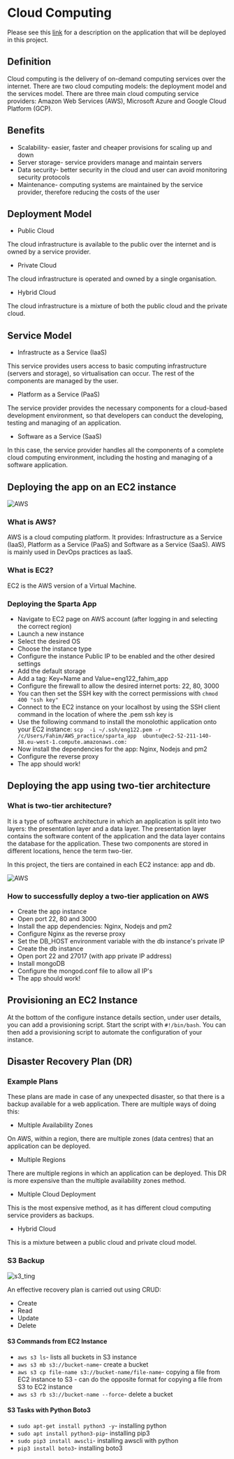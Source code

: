 # Cloud Computing

Please see this [link](https://github.com/fahimtq1/virtualisation_basics/blob/main/PROJECT.md) for a description on the application that will be deployed in this project.

## Definition 

Cloud computing is the delivery of on-demand computing services over the internet. There are two cloud computing models: the deployment model and the services model. There are three main cloud computing service providers: Amazon Web Services (AWS), Microsoft Azure and Google Cloud Platform (GCP). 

## Benefits

- Scalability- easier, faster and cheaper provisions for scaling up and down 
- Server storage- service providers manage and maintain servers
- Data security- better security in the cloud and user can avoid monitoring security protocols
- Maintenance- computing systems are maintained by the service provider, therefore reducing the costs of the user

## Deployment Model 

- Public Cloud

The cloud infrastructure is available to the public over the internet and is owned by a service provider.

- Private Cloud

The cloud infrastructure is operated and owned by a single organisation.

- Hybrid Cloud

The cloud infrastructure is a mixture of both the public cloud and the private cloud. 

## Service Model 

- Infrastructe as a Service (IaaS)

This service provides users access to basic computing infrastructure (servers and storage), so virtualisation can occur. The rest of the components are managed by the user.

- Platform as a Service (PaaS)

The service provider provides the necessary components for a cloud-based development environment, so that developers can conduct the developing, testing and managing of an application. 

- Software as a Service (SaaS)

In this case, the service provider handles all the components of a complete cloud computing environment, including the hosting and managing of a software application.

## Deploying the app on an EC2 instance

![AWS](https://user-images.githubusercontent.com/99980305/185410653-905abb9c-7d31-4bad-99d5-8d9e256bbcee.png)

### What is AWS?

AWS is a cloud computing platform. It provides: Infrastructure as a Service (IaaS), Platform as a Service (PaaS) and Software as a Service (SaaS). AWS is mainly used in DevOps practices as IaaS. 

### What is EC2?

EC2 is the AWS version of a Virtual Machine. 

### Deploying the Sparta App

- Navigate to EC2 page on AWS account (after logging in and selecting the correct region)
- Launch a new instance
- Select the desired OS
- Choose the instance type
- Configure the instance Public IP to be enabled and the other desired settings
- Add the default storage
- Add a tag: Key=Name and Value=eng122_fahim_app
- Configure the firewall to allow the desired internet ports: 22, 80, 3000 
- You can then set the SSH key with the correct permissions with `chmod 400 "ssh key"`
- Connect to the EC2 instance on your localhost by using the SSH client command in the location of where the .pem ssh key is
- Use the following command to install the monolothic application onto your EC2 instance: `scp  -i ~/.ssh/eng122.pem -r /c/Users/Fahim/AWS_practice/sparta_app  ubuntu@ec2-52-211-140-38.eu-west-1.compute.amazonaws.com:`
- Now install the dependencies for the app: Nginx, Nodejs and pm2
- Configure the reverse proxy
- The app should work!

## Deploying the app using two-tier architecture

### What is two-tier architecture?

It is a type of software architecture in which an application is split into two layers: the presentation layer and a data layer. The presentation layer contains the software content of the application and the data layer contains the database for the application. These two components are stored in different locations, hence the term two-tier. 

In this project, the tiers are contained in each EC2 instance: app and db.

![AWS](https://user-images.githubusercontent.com/99980305/185652521-8c4f0188-0ea1-4090-b503-951f51283c9c.png)

### How to successfully deploy a two-tier application on AWS

- Create the app instance 
- Open port 22, 80 and 3000
- Install the app dependencies: Nginx, Nodejs and pm2
- Configure Nginx as the reverse proxy
- Set the DB_HOST environment variable with the db instance's private IP
- Create the db instance
- Open port 22 and 27017 (with app private IP address)
- Install mongoDB
- Configure the mongod.conf file to allow all IP's
- The app should work!

## Provisioning an EC2 Instance

At the bottom of the configure instance details section, under user details, you can add a provisioning script. Start the script with `#!/bin/bash`. You can then add a provisioning script to automate the configuration of your instance.

## Disaster Recovery Plan (DR)

### Example Plans

These plans are made in case of any unexpected disaster, so that there is a backup available for a web application. There are multiple ways of doing this:

- Multiple Availability Zones

On AWS, within a region, there are multiple zones (data centres) that an application can be deployed.

- Multiple Regions

There are multiple regions in which an application can be deployed. This DR is more expensive than the multiple availability zones method. 

- Multiple Cloud Deployment

This is the most expensive method, as it has different cloud computing service providers as backups.

- Hybrid Cloud

This is a mixture between a public cloud and private cloud model. 

### S3 Backup

![s3_ting](https://user-images.githubusercontent.com/99980305/186377748-d4895f29-3757-4b67-9bc7-688c916419f2.png)

An effective recovery plan is carried out using CRUD:

- Create
- Read
- Update
- Delete

#### S3 Commands from EC2 Instance

- `aws s3 ls`- lists all buckets in S3 instance
- `aws s3 mb s3://bucket-name`- create a bucket
- `aws s3 cp file-name s3://bucket-name/file-name`- copying a file from EC2 instance to S3 - can do the opposite format for copying a file from S3 to EC2 instance
- `aws s3 rb s3://bucket-name --force`- delete a bucket

#### S3 Tasks with Python Boto3

- `sudo apt-get install python3 -y`- installing python
- `sudo apt install python3-pip`- installing pip3
- `sudo pip3 install awscli`- installing awscli with python
- `pip3 install boto3`- installing boto3
